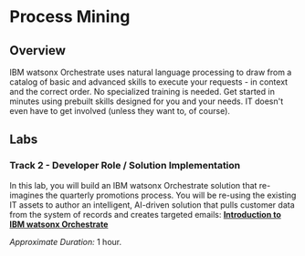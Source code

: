 # Process Mining
## Overview
IBM watsonx Orchestrate uses natural language processing to draw from a catalog of basic and advanced skills to execute your requests - in context and the correct order. No specialized training is needed. Get started in minutes using prebuilt skills designed for you and your needs. IT doesn't even have to get involved (unless they want to, of course).

## Labs

### **Track 2 - Developer Role / Solution Implementation** 

In this lab, you will build an IBM watsonx Orchestrate solution that re-imagines the quarterly promotions process. You will be re-using the existing IT assets to author an intelligent, AI-driven solution that pulls customer data from the system of records and creates targeted emails: **[Introduction to IBM watsonx Orchestrate](Lab%20Guide%20-%20Introduction%20to%20IBM%20watsonx%20Orchestrate.pdf)**    

*Approximate Duration:* 1 hour.
